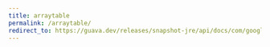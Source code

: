 ```yaml
---
title: arraytable
permalink: /arraytable/
redirect_to: https://guava.dev/releases/snapshot-jre/api/docs/com/google/common/collect/ArrayTable.html
---
```

